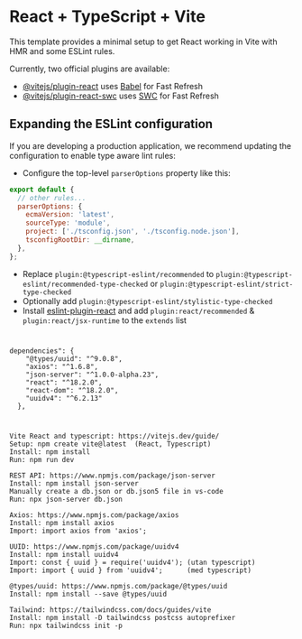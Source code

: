 # React + TypeScript + Vite

This template provides a minimal setup to get React working in Vite with HMR and some ESLint rules.

Currently, two official plugins are available:

- [@vitejs/plugin-react](https://github.com/vitejs/vite-plugin-react/blob/main/packages/plugin-react/README.md) uses [Babel](https://babeljs.io/) for Fast Refresh
- [@vitejs/plugin-react-swc](https://github.com/vitejs/vite-plugin-react-swc) uses [SWC](https://swc.rs/) for Fast Refresh

## Expanding the ESLint configuration

If you are developing a production application, we recommend updating the configuration to enable type aware lint rules:

- Configure the top-level `parserOptions` property like this:

```js
export default {
  // other rules...
  parserOptions: {
    ecmaVersion: 'latest',
    sourceType: 'module',
    project: ['./tsconfig.json', './tsconfig.node.json'],
    tsconfigRootDir: __dirname,
  },
};
```

- Replace `plugin:@typescript-eslint/recommended` to `plugin:@typescript-eslint/recommended-type-checked` or `plugin:@typescript-eslint/strict-type-checked`
- Optionally add `plugin:@typescript-eslint/stylistic-type-checked`
- Install [eslint-plugin-react](https://github.com/jsx-eslint/eslint-plugin-react) and add `plugin:react/recommended` & `plugin:react/jsx-runtime` to the `extends` list

#

```
dependencies": {
    "@types/uuid": "^9.0.8",
    "axios": "^1.6.8",
    "json-server": "^1.0.0-alpha.23",
    "react": "^18.2.0",
    "react-dom": "^18.2.0",
    "uuidv4": "^6.2.13"
  },

```

#

```
Vite React and typescript: https://vitejs.dev/guide/
Setup: npm create vite@latest  (React, Typescript)
Install: npm install
Run: npm run dev

REST API: https://www.npmjs.com/package/json-server
Install: npm install json-server
Manually create a db.json or db.json5 file in vs-code
Run: npx json-server db.json

Axios: https://www.npmjs.com/package/axios
Install: npm install axios
Import: import axios from 'axios';

UUID: https://www.npmjs.com/package/uuidv4
Install: npm install uuidv4
Import: const { uuid } = require('uuidv4');	(utan typescript)
Import: import { uuid } from 'uuidv4'; 		(med typescript)

@types/uuid: https://www.npmjs.com/package/@types/uuid
Install: npm install --save @types/uuid

Tailwind: https://tailwindcss.com/docs/guides/vite
Install: npm install -D tailwindcss postcss autoprefixer
Run: npx tailwindcss init -p
```
